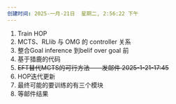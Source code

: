 ```yaml
---
创建时间: 2025-一月-21日  星期二, 2:56:22 下午
---
```

1. Train HOP
2. MCTS、RLlib 与 OMG 的  controller 关系
3. 整合Goal inference 到belif over goal 前
4. 基于猎鹿的代码
5. ~~EFT替代MCTS的可行方法——发邮件 2025-1-21-17:45~~
6. HOP迭代更新
7. 最终可能的要训练的有三个模块
8. 等邮件结果